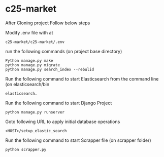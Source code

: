 # c25-market

After Cloning project Follow below steps

Modify .env file with at
```
c25-market/c25-market/.env
```

run the following commands (on project base directory) 
```
Python manage.py make 
python manage.py migrate
python manage.py search_index --rebulid
```

Run the following command to start Elasticsearch from the command line (on elasticsearch/bin 
```
elasticsearch.
```

Run the following command to start Django Project
```
python manage.py runserver
```

Goto following URL to apply initial database operations
```
<HOST>/setup_elastic_search
```

Run the following command to start Scrapper file (on scrapper folder)
```
python scrapper.py
```